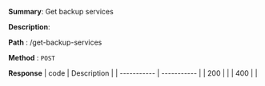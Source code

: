 **Summary**: Get backup services

**Description**:

**Path** : /get-backup-services

**Method** : `POST`

**Response**
| code      | Description |
| ----------- | ----------- |
|  200   |       |
|  400   |       |

